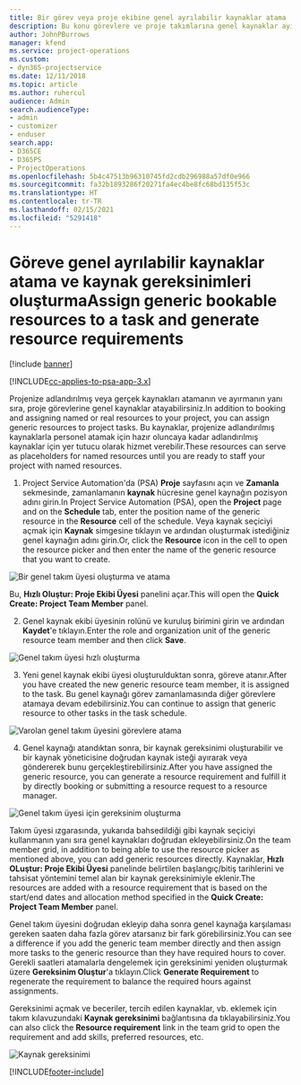 ```yaml
---
title: Bir görev veya proje ekibine genel ayrılabilir kaynaklar atama
description: Bu konu görevlere ve proje takımlarına genel kaynaklar ayırma hakkında bilgi sağlar.
author: JohnPBurrows
manager: kfend
ms.service: project-operations
ms.custom:
- dyn365-projectservice
ms.date: 12/11/2018
ms.topic: article
ms.author: ruhercul
audience: Admin
search.audienceType:
- admin
- customizer
- enduser
search.app:
- D365CE
- D365PS
- ProjectOperations
ms.openlocfilehash: 5b4c47513b96310745fd2cdb296988a57df0e966
ms.sourcegitcommit: fa32b1893286f20271fa4ec4be8fc68bd135f53c
ms.translationtype: HT
ms.contentlocale: tr-TR
ms.lasthandoff: 02/15/2021
ms.locfileid: "5291418"
---
```

# <a name="assign-generic-bookable-resources-to-a-task-and-generate-resource-requirements"></a><span data-ttu-id="b454e-103">Göreve genel ayrılabilir kaynaklar atama ve kaynak gereksinimleri oluşturma</span><span class="sxs-lookup"><span data-stu-id="b454e-103">Assign generic bookable resources to a task and generate resource requirements</span></span> 

[!include [banner](../includes/psa-now-project-operations.md)]

[!INCLUDE[cc-applies-to-psa-app-3.x](../includes/cc-applies-to-psa-app-3x.md)]

<span data-ttu-id="b454e-104">Projenize adlandırılmış veya gerçek kaynakları atamanın ve ayırmanın yanı sıra, proje görevlerine genel kaynaklar atayabilirsiniz.</span><span class="sxs-lookup"><span data-stu-id="b454e-104">In addition to booking and assigning named or real resources to your project, you can assign generic resources to project tasks.</span></span> <span data-ttu-id="b454e-105">Bu kaynaklar, projenize adlandırılmış kaynaklarla personel atamak için hazır oluncaya kadar adlandırılmış kaynaklar için yer tutucu olarak hizmet verebilir.</span><span class="sxs-lookup"><span data-stu-id="b454e-105">These resources can serve as placeholders for named resources until you are ready to staff your project with named resources.</span></span> 

1. <span data-ttu-id="b454e-106">Project Service Automation'da (PSA) **Proje** sayfasını açın ve **Zamanla** sekmesinde, zamanlamanın **kaynak** hücresine genel kaynağın pozisyon adını girin.</span><span class="sxs-lookup"><span data-stu-id="b454e-106">In Project Service Automation (PSA), open the **Project** page and on the **Schedule** tab, enter the position name of the generic resource in the **Resource** cell of the schedule.</span></span> <span data-ttu-id="b454e-107">Veya kaynak seçiciyi açmak için **Kaynak** simgesine tıklayın ve ardından oluşturmak istediğiniz genel kaynağın adını girin.</span><span class="sxs-lookup"><span data-stu-id="b454e-107">Or, click the **Resource** icon in the cell to open the resource picker and then enter the name of the generic resource that you want to create.</span></span>

![Bir genel takım üyesi oluşturma ve atama](media/RM-how-to-9.png)

<span data-ttu-id="b454e-109">Bu, **Hızlı Oluştur: Proje Ekibi Üyesi** panelini açar.</span><span class="sxs-lookup"><span data-stu-id="b454e-109">This will open the **Quick Create: Project Team Member** panel.</span></span> 

2. <span data-ttu-id="b454e-110">Genel kaynak ekibi üyesinin rolünü ve kuruluş birimini girin ve ardından **Kaydet**'e tıklayın.</span><span class="sxs-lookup"><span data-stu-id="b454e-110">Enter the role and organization unit of the generic resource team member and then click **Save**.</span></span>

![Genel takım üyesi hızlı oluşturma](media/RM-how-to-10.png)

3. <span data-ttu-id="b454e-112">Yeni genel kaynak ekibi üyesi oluşturulduktan sonra, göreve atanır.</span><span class="sxs-lookup"><span data-stu-id="b454e-112">After you have created the new generic resource team member, it is assigned to the task.</span></span> <span data-ttu-id="b454e-113">Bu genel kaynağı görev zamanlamasında diğer görevlere atamaya devam edebilirsiniz.</span><span class="sxs-lookup"><span data-stu-id="b454e-113">You can continue to assign that generic resource to other tasks in the task schedule.</span></span>

![Varolan genel takım üyesini görevlere atama](media/RM-how-to-11.png)

4. <span data-ttu-id="b454e-115">Genel kaynağı atandıktan sonra, bir kaynak gereksinimi oluşturabilir ve bir kaynak yöneticisine doğrudan kaynak isteği ayırarak veya göndererek bunu gerçekleştirebilirsiniz.</span><span class="sxs-lookup"><span data-stu-id="b454e-115">After you have assigned the generic resource, you can generate a resource requirement and fulfill it by directly booking or submitting a resource request to a resource manager.</span></span>

![Genel takım üyesi için gereksinim oluşturma](media/RM-how-to-12.png)

<span data-ttu-id="b454e-117">Takım üyesi ızgarasında, yukarıda bahsedildiği gibi kaynak seçiciyi kullanmanın yanı sıra genel kaynakları doğrudan ekleyebilirsiniz.</span><span class="sxs-lookup"><span data-stu-id="b454e-117">On the team member grid, in addition to being able to use the resource picker as mentioned above, you can add generic resources directly.</span></span> <span data-ttu-id="b454e-118">Kaynaklar, **Hızlı OLuştur: Proje Ekibi Üyesi** panelinde belirtilen başlangıç/bitiş tarihlerini ve tahsisat yöntemini temel alan bir kaynak gereksinimiyle eklenir.</span><span class="sxs-lookup"><span data-stu-id="b454e-118">The resources are added with a resource requirement that is based on the start/end dates and allocation method specified in the **Quick Create: Project Team Member** panel.</span></span>

<span data-ttu-id="b454e-119">Genel takım üyesini doğrudan ekleyip daha sonra genel kaynağa karşılaması gereken saaten daha fazla görev atarsanız bir fark görebilirsiniz.</span><span class="sxs-lookup"><span data-stu-id="b454e-119">You can see a difference if you add the generic team member directly and then assign more tasks to the generic resource than they have required hours to cover.</span></span> <span data-ttu-id="b454e-120">Gerekli saatleri atamalarla dengelemek için gereksinimi yeniden oluşturmak üzere **Gereksinim Oluştur**'a tıklayın.</span><span class="sxs-lookup"><span data-stu-id="b454e-120">Click **Generate Requirement** to regenerate the requirement to balance the required hours against assignments.</span></span>

<span data-ttu-id="b454e-121">Gereksinimi açmak ve beceriler, tercih edilen kaynaklar, vb. eklemek için takım kılavuzundaki **Kaynak gereksinimi** bağlantısına da tıklayabilirsiniz.</span><span class="sxs-lookup"><span data-stu-id="b454e-121">You can also click the **Resource requirement** link in the team grid to open the requirement and add skills, preferred resources, etc.</span></span>

![Kaynak gereksinimi](media/RM-how-to-13.png)



[!INCLUDE[footer-include](../includes/footer-banner.md)]